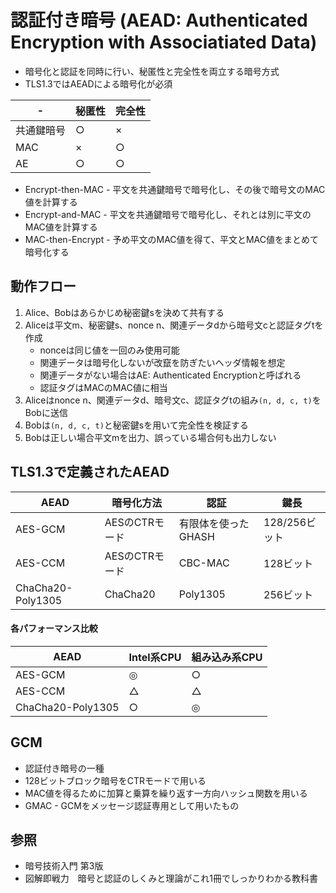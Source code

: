 # 認証付き暗号 (AEAD: Authenticated Encryption with Associatiated Data)
- 暗号化と認証を同時に行い、秘匿性と完全性を両立する暗号方式
- TLS1.3ではAEADによる暗号化が必須

| -          | 秘匿性 | 完全性 |
| -          | -      | -      |
| 共通鍵暗号 | ○      | ×      |
| MAC        | ×      | ○      |
| AE         | ○      | ○      |

- Encrypt-then-MAC - 平文を共通鍵暗号で暗号化し、その後で暗号文のMAC値を計算する
- Encrypt-and-MAC - 平文を共通鍵暗号で暗号化し、それとは別に平文のMAC値を計算する
- MAC-then-Encrypt - 予め平文のMAC値を得て、平文とMAC値をまとめて暗号化する

## 動作フロー
1. Alice、Bobはあらかじめ秘密鍵sを決めて共有する
2. Aliceは平文m、秘密鍵s、nonce n、関連データdから暗号文cと認証タグtを作成
    - nonceは同じ値を一回のみ使用可能
    - 関連データは暗号化しないが改竄を防ぎたいヘッダ情報を想定
    - 関連データがない場合はAE: Authenticated Encryptionと呼ばれる
    - 認証タグはMACのMAC値に相当
2. Aliceはnonce n、関連データd、暗号文c、認証タグtの組み`(n, d, c, t)`をBobに送信
3. Bobは`(n, d, c, t)`と秘密鍵sを用いて完全性を検証する
4. Bobは正しい場合平文mを出力、誤っている場合何も出力しない

## TLS1.3で定義されたAEAD

| AEAD              | 暗号化方法     | 認証                | 鍵長          |
| -                 | -              | -                   | -             |
| AES-GCM           | AESのCTRモード | 有限体を使ったGHASH | 128/256ビット |
| AES-CCM           | AESのCTRモード | CBC-MAC             | 128ビット     |
| ChaCha20-Poly1305 | ChaCha20       | Poly1305            | 256ビット     |

#### 各パフォーマンス比較

| AEAD              | Intel系CPU | 組み込み系CPU |
| -                 | -          | -             |
| AES-GCM           | ◎          | ○             |
| AES-CCM           | △          | △             |
| ChaCha20-Poly1305 | ○          | ◎             |

## GCM
- 認証付き暗号の一種
- 128ビットブロック暗号をCTRモードで用いる
- MAC値を得るために加算と乗算を繰り返す一方向ハッシュ関数を用いる
- GMAC - GCMをメッセージ認証専用として用いたもの

## 参照
- 暗号技術入門 第3版
- 図解即戦力　暗号と認証のしくみと理論がこれ1冊でしっかりわかる教科書
